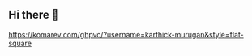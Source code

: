 ## Hi there 👋
https://komarev.com/ghpvc/?username=karthick-murugan&style=flat-square
<!--
**karthick-murugan/karthick-murugan** is a ✨ _special_ ✨ repository because its `README.md` (this file) appears on your GitHub profile.

Here are some ideas to get you started:

- 🔭 I’m currently working on Multidots as Senior WordPress Engineer
- 🌱 I’m currently learning ...
- 👯 I’m looking to collaborate with all WordPress Enthusiasts
- 🤔 I’m looking for help with WordPress Contribution.
- 💬 Ask me about WordPress
- 📫 How to reach me: karthick.murugan02@gmail.com
- 😄 Pronouns: ...
- ⚡ Fun fact: ...
-->
